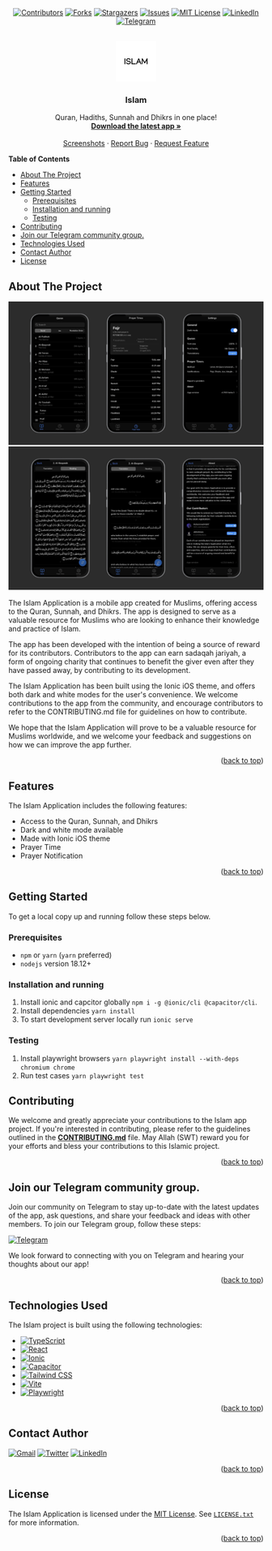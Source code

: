 <a name="readme-top"></a>

<div align=center>

[![Contributors][contributors-shield]][contributors-url]
[![Forks][forks-shield]][forks-url]
[![Stargazers][stars-shield]][stars-url]
[![Issues][issues-shield]][issues-url]
[![MIT License][license-shield]][license-url]
[![LinkedIn][linkedin-shield]][linkedin-url]
[![Telegram][telegram-community-shield]][telegram-community-url]

</div>

<!-- PROJECT LOGO -->
<br />
<div align="center">
  <a href="https://github.com/Muhammed-Rahif/Islam">
    <img src="resources/icon.png" alt="Logo" width="80" height="80">
  </a>

  <h3 align="center">Islam</h3>

  <p align="center">
    Quran, Hadiths, Sunnah and Dhikrs in one place!
    <br />
    <a href="https://github.com/Muhammed-Rahif/Islam/releases/latest"><strong>Download the latest app »</strong></a>
    <br />
    <br />
    <a href="#screenshots">Screenshots</a>
    ·
    <a href="https://github.com/Muhammed-Rahif/Islam/issues">Report Bug</a>
    ·
    <a href="https://github.com/Muhammed-Rahif/Islam/issues">Request Feature</a>
  </p>
</div>

<!-- START doctoc generated TOC please keep comment here to allow auto update -->
<!-- DON'T EDIT THIS SECTION, INSTEAD RE-RUN doctoc TO UPDATE -->
**Table of Contents**

- [About The Project](#about-the-project)
- [Features](#features)
- [Getting Started](#getting-started)
  - [Prerequisites](#prerequisites)
  - [Installation and running](#installation-and-running)
  - [Testing](#testing)
- [Contributing](#contributing)
- [Join our Telegram community group.](#join-our-telegram-community-group)
- [Technologies Used](#technologies-used)
- [Contact Author](#contact-author)
- [License](#license)

<!-- END doctoc generated TOC please keep comment here to allow auto update -->

<!-- ABOUT THE PROJECT -->

## About The Project

<a name="screenshots"></a>

<div align=center>
<img src=resources/screenshots/1.png >
<img src=resources/screenshots/2.png >
</div>

<p>The Islam Application is a mobile app created for Muslims, offering access to the Quran, Sunnah, and Dhikrs. The app is designed to serve as a valuable resource for Muslims who are looking to enhance their knowledge and practice of Islam.

The app has been developed with the intention of being a source of reward for its contributors. Contributors to the app can earn sadaqah jariyah, a form of ongoing charity that continues to benefit the giver even after they have passed away, by contributing to its development.

The Islam Application has been built using the Ionic iOS theme, and offers both dark and white modes for the user's convenience. We welcome contributions to the app from the community, and encourage contributors to refer to the CONTRIBUTING.md file for guidelines on how to contribute.

We hope that the Islam Application will prove to be a valuable resource for Muslims worldwide, and we welcome your feedback and suggestions on how we can improve the app further.</p>

<p align="right">(<a href="#readme-top">back to top</a>)</p>

## Features

The Islam Application includes the following features:

- Access to the Quran, Sunnah, and Dhikrs
- Dark and white mode available
- Made with Ionic iOS theme
- Prayer Time
- Prayer Notification

<p align="right">(<a href="#readme-top">back to top</a>)</p>

## Getting Started

To get a local copy up and running follow these steps below.

### Prerequisites

- `npm` or `yarn` (`yarn` preferred)
- `nodejs` version 18.12+

### Installation and running

1. Install ionic and capcitor globally `npm i -g @ionic/cli @capacitor/cli`.
1. Install dependencies `yarn install`
1. To start development server locally run `ionic serve`

### Testing

1. Install playwright browsers `yarn playwright install --with-deps chromium chrome`
1. Run test cases `yarn playwright test`

## Contributing

We welcome and greatly appreciate your contributions to the Islam app project. If you're interested in contributing, please refer to the guidelines outlined in the [**CONTRIBUTING.md**](CONTRIBUTING.md) file. May Allah (SWT) reward you for your efforts and bless your contributions to this Islamic project.

<p align="right">(<a href="#readme-top">back to top</a>)</p>

<!-- We welcome contributions to the Islam Application! If you'd like to contribute, follow these steps:
1. Fork this repository to your GitHub account.
2. Clone the forked repository to your local machine.
3. Create a new branch for your changes using `git checkout -b <my-new-branch>`.
4. Make your changes and commit them with descriptive commit messages.
5. Push your changes to your forked repository with `git push origin <my-new-branch>`.
6. Create a pull request from your forked repository to this repository.
7. Wait for the maintainers to review your changes and merge them into the main branch. -->

## Join our Telegram community group.

Join our community on Telegram to stay up-to-date with the latest updates of the app, ask questions, and share your feedback and ideas with other members.
To join our Telegram group, follow these steps:

[![Telegram][telegram-community-shield]][telegram-community-url]

We look forward to connecting with you on Telegram and hearing your thoughts about our app!

<p align="right">(<a href="#readme-top">back to top</a>)</p>

## Technologies Used

The Islam project is built using the following technologies:

- [![TypeScript](https://img.shields.io/badge/TypeScript-007ACC?style=for-the-badge&logo=typescript&logoColor=white)](https://www.typescriptlang.org/)
- [![React][react.js]][react-url]
- [![Ionic][ionic]][ionic-url]
- [![Capacitor][capacitor]][capacitor-url]
- [![Tailwind CSS][tailwind-css]][tailwind-css-url]
- [![Vite][vite]][vite-url]
- [![Playwright][playwright]][playwright-url]

<p align="right">(<a href="#readme-top">back to top</a>)</p>

## Contact Author

[![Gmail](https://img.shields.io/badge/Gmail-rahifpalliyalil%40gmail.com-red?style=flat-square&logo=gmail)](mailto:rahifpalliyalil@gmail.com)
[![Twitter](https://img.shields.io/badge/Twitter-%40Muhammed__Rahif-blue?style=flat-square&logo=twitter)](https://twitter.com/Muhammed_Rahif)
[![LinkedIn](https://img.shields.io/badge/LinkedIn-Muhammed__Rahif-blue?style=flat-square&logo=linkedin)](https://www.linkedin.com/in/muhammed-rahif/)

<p align="right">(<a href="#readme-top">back to top</a>)</p>

## License

The Islam Application is licensed under the [MIT License](https://opensource.org/licenses/MIT). See [`LICENSE.txt`](LICENSE.txt) for more information.

<p align="right">(<a href="#readme-top">back to top</a>)</p>

[contributors-shield]: https://img.shields.io/github/contributors/Muhammed-Rahif/Islam.svg?style=for-the-badge
[contributors-url]: https://github.com/Muhammed-Rahif/Islam/graphs/contributors
[forks-shield]: https://img.shields.io/github/forks/Muhammed-Rahif/Islam.svg?style=for-the-badge
[forks-url]: https://github.com/Muhammed-Rahif/Islam/network/members
[stars-shield]: https://img.shields.io/github/stars/Muhammed-Rahif/Islam.svg?style=for-the-badge
[stars-url]: https://github.com/Muhammed-Rahif/Islam/stargazers
[issues-shield]: https://img.shields.io/github/issues/Muhammed-Rahif/Islam.svg?style=for-the-badge
[issues-url]: https://github.com/Muhammed-Rahif/Islam/issues
[license-shield]: https://img.shields.io/github/license/Muhammed-Rahif/Islam.svg?style=for-the-badge
[license-url]: https://github.com/Muhammed-Rahif/Islam/blob/master/LICENSE.txt
[linkedin-shield]: https://img.shields.io/badge/-LinkedIn-black.svg?style=for-the-badge&logo=linkedin&colorB=555
[linkedin-url]: https://www.linkedin.com/in/muhammed-rahif
[telegram-community-shield]: https://img.shields.io/badge/Join%20Us%20on-Telegram-2CA5E0?style=for-the-badge&logo=telegram&logoColor=white
[telegram-community-url]: https://t.me/islam_app_community
[react.js]: https://img.shields.io/badge/React-20232A?style=for-the-badge&logo=react&logoColor=61DAFB
[react-url]: https://reactjs.org/
[ionic]: https://img.shields.io/badge/Ionic-3880FF?style=for-the-badge&logoColor=white&logo=ionic
[ionic-url]: https://ionic.io/
[capacitor]: https://img.shields.io/badge/Capacitor-119EFF?style=for-the-badge&logoColor=white&logo=capacitor
[capacitor-url]: https://capacitorjs.com/
[daisyui]: https://img.shields.io/badge/DaisyUI-5A0EF8?style=for-the-badge&logoColor=white&logo=daisyui
[daisyui-url]: https://daisyui.com/
[tailwind-css]: https://img.shields.io/badge/Tailwind%20CSS-06B6D4?style=for-the-badge&logo=tailwind-css&logoColor=white
[tailwind-css-url]: https://tailwindcss.com/
[vite]: https://img.shields.io/badge/vite-646CFF?style=for-the-badge&logo=vite&logoColor=white
[vite-url]: https://vitejs.dev/
[playwright]: https://img.shields.io/badge/playwright-2EAD33?style=for-the-badge&logo=playwright&logoColor=white
[playwright-url]: https://playwright.dev/
